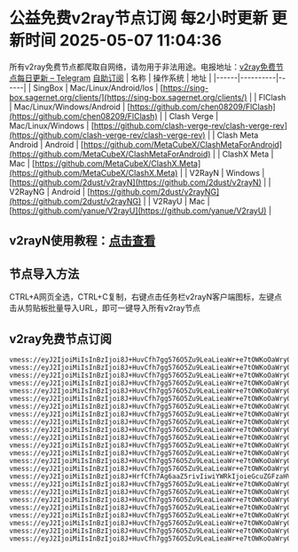 # 公益免费v2ray节点订阅 每2小时更新 更新时间 2025-05-07 11:04:36
所有v2ray免费节点都爬取自网络，请勿用于非法用途。电报地址：[v2ray免费节点每日更新 – Telegram](https://t.me/just_do_chat) 
[自助订阅](https://share.colors.nyc.mn/)
| 名称 | 操作系统 | 地址 |
|------|----------|------|
| SingBox | Mac/Linux/Android/Ios | [https://sing-box.sagernet.org/clients/](https://sing-box.sagernet.org/clients/) |
| FlClash | Mac/Linux/Windows/Android | [https://github.com/chen08209/FlClash](https://github.com/chen08209/FlClash) |
| Clash Verge | Mac/Linux/Windows | [https://github.com/clash-verge-rev/clash-verge-rev](https://github.com/clash-verge-rev/clash-verge-rev) |
| Clash Meta Android | Android | [https://github.com/MetaCubeX/ClashMetaForAndroid](https://github.com/MetaCubeX/ClashMetaForAndroid) |
| ClashX Meta | Mac | [https://github.com/MetaCubeX/ClashX.Meta](https://github.com/MetaCubeX/ClashX.Meta) |
| V2RayN | Windows | [https://github.com/2dust/v2rayN](https://github.com/2dust/v2rayN) |
| V2RayNG | Android | [https://github.com/2dust/v2rayNG](https://github.com/2dust/v2rayNG) |
| V2RayU | Mac | [https://github.com/yanue/V2rayU](https://github.com/yanue/V2rayU) |
## v2rayN使用教程：[点击查看](https://blog.colors.nyc.mn/posts/how-to-use-v2rayn//)
## 节点导入方法
CTRL+A网页全选，CTRL+C复制，右键点击任务栏v2rayN客户端图标，左键点击从剪贴板批量导入URL，即可一键导入所有v2ray节点  
## v2ray免费节点订阅  
``` 
vmess://eyJ2IjoiMiIsInBzIjoi8J+HuvCfh7gg576O5Zu9LeaLieaWr+e7tOWKoOaWry0wMDEtMUsiLCJhZGQiOiI0NS4xNDcuMjAxLjIzMSIsInBvcnQiOiIyMDAyNSIsInR5cGUiOiJub25lIiwiaWQiOiI3NjY1NjE2Ny03ZDIxLTRjODMtYmQ5Ni0xZDg5MWFlMmNkMWQiLCJhaWQiOiIwIiwibmV0Ijoid3MiLCJwYXRoIjoiLyIsImhvc3QiOiIiLCJ0bHMiOiIifQ==
vmess://eyJ2IjoiMiIsInBzIjoi8J+HuvCfh7gg576O5Zu9LeaLieaWr+e7tOWKoOaWry0wMDItMUYiLCJhZGQiOiI0NS4xNDcuMjAxLjIzMSIsInBvcnQiOiIyMzA4MyIsInR5cGUiOiJub25lIiwiaWQiOiIxMzQ4NDE1Zi0yYTkwLTRiM2UtYTQ4MS1hODAwNzU1YzQ2YWIiLCJhaWQiOiIwIiwibmV0Ijoid3MiLCJwYXRoIjoiLyIsImhvc3QiOiIiLCJ0bHMiOiIifQ==
vmess://eyJ2IjoiMiIsInBzIjoi8J+HuvCfh7gg576O5Zu9LeaLieaWr+e7tOWKoOaWry0wMDItMUIiLCJhZGQiOiI0NS4xNDcuMjAxLjIzMSIsInBvcnQiOiIyMzA4MyIsInR5cGUiOiJub25lIiwiaWQiOiIwNDRiYTI1Zi01YzdlLTRkMGMtOWU4NS1mNWQ4MmFmNjIwZDIiLCJhaWQiOiIwIiwibmV0Ijoid3MiLCJwYXRoIjoiLyIsImhvc3QiOiIiLCJ0bHMiOiIifQ==
vmess://eyJ2IjoiMiIsInBzIjoi8J+HuvCfh7gg576O5Zu9LeaLieaWr+e7tOWKoOaWry0wMDEtMUgiLCJhZGQiOiI0NS4xNDcuMjAxLjIzMSIsInBvcnQiOiIyMDAyNSIsInR5cGUiOiJub25lIiwiaWQiOiJmNTBiN2QwOC0yMjg4LTRjZGUtYjlmOS1mMmNhMzc1MGViYjciLCJhaWQiOiIwIiwibmV0Ijoid3MiLCJwYXRoIjoiLyIsImhvc3QiOiIiLCJ0bHMiOiIifQ==
vmess://eyJ2IjoiMiIsInBzIjoi8J+HuvCfh7gg576O5Zu9LeaLieaWr+e7tOWKoOaWry0wMDItMUUiLCJhZGQiOiI0NS4xNDcuMjAxLjIzMSIsInBvcnQiOiIyMzA4MyIsInR5cGUiOiJub25lIiwiaWQiOiIxMzUzMGFmMS0yOWYwLTQ4OTctOTQ1Mi0yZjJmMGE3ZGNlODYiLCJhaWQiOiIwIiwibmV0Ijoid3MiLCJwYXRoIjoiLyIsImhvc3QiOiIiLCJ0bHMiOiIifQ==
vmess://eyJ2IjoiMiIsInBzIjoi8J+HuvCfh7gg576O5Zu9LeaLieaWr+e7tOWKoOaWry0wMDEtMUYiLCJhZGQiOiI0NS4xNDcuMjAxLjIzMSIsInBvcnQiOiIyMDAyNSIsInR5cGUiOiJub25lIiwiaWQiOiIxMzQ4NDE1Zi0yYTkwLTRiM2UtYTQ4MS1hODAwNzU1YzQ2YWIiLCJhaWQiOiIwIiwibmV0Ijoid3MiLCJwYXRoIjoiLyIsImhvc3QiOiIiLCJ0bHMiOiIifQ==
vmess://eyJ2IjoiMiIsInBzIjoi8J+HuvCfh7gg576O5Zu9LeaLieaWr+e7tOWKoOaWry0wMDEtMUQiLCJhZGQiOiI0NS4xNDcuMjAxLjIzMSIsInBvcnQiOiIyMDAyNSIsInR5cGUiOiJub25lIiwiaWQiOiIyOWNkOGI3Mi1mMTQ4LTQ0NzctYWZkNi0zYzU4ZDE4MTIxNTUiLCJhaWQiOiIwIiwibmV0Ijoid3MiLCJwYXRoIjoiLyIsImhvc3QiOiIiLCJ0bHMiOiIifQ==
vmess://eyJ2IjoiMiIsInBzIjoi8J+HuvCfh7gg576O5Zu9LeaLieaWr+e7tOWKoOaWry0wMDItMUgiLCJhZGQiOiI0NS4xNDcuMjAxLjIzMSIsInBvcnQiOiIyMzA4MyIsInR5cGUiOiJub25lIiwiaWQiOiJmNTBiN2QwOC0yMjg4LTRjZGUtYjlmOS1mMmNhMzc1MGViYjciLCJhaWQiOiIwIiwibmV0Ijoid3MiLCJwYXRoIjoiLyIsImhvc3QiOiIiLCJ0bHMiOiIifQ==
vmess://eyJ2IjoiMiIsInBzIjoi8J+HuvCfh7gg576O5Zu9LeaLieaWr+e7tOWKoOaWry0wMDEtMUciLCJhZGQiOiI0NS4xNDcuMjAxLjIzMSIsInBvcnQiOiIyMDAyNSIsInR5cGUiOiJub25lIiwiaWQiOiJlYWIxNGEyNC1lMDUwLTQyOTQtODExOS05NTYyOTM2OGVjMzMiLCJhaWQiOiIwIiwibmV0Ijoid3MiLCJwYXRoIjoiLyIsImhvc3QiOiIiLCJ0bHMiOiIifQ==
vmess://eyJ2IjoiMiIsInBzIjoi8J+HuvCfh7gg576O5Zu9LeaLieaWr+e7tOWKoOaWry0wMDItMUciLCJhZGQiOiI0NS4xNDcuMjAxLjIzMSIsInBvcnQiOiIyMzA4MyIsInR5cGUiOiJub25lIiwiaWQiOiJlYWIxNGEyNC1lMDUwLTQyOTQtODExOS05NTYyOTM2OGVjMzMiLCJhaWQiOiIwIiwibmV0Ijoid3MiLCJwYXRoIjoiLyIsImhvc3QiOiIiLCJ0bHMiOiIifQ==
vmess://eyJ2IjoiMiIsInBzIjoi8J+HuvCfh7gg576O5Zu9LeaLieaWr+e7tOWKoOaWry0wMDItMUQiLCJhZGQiOiI0NS4xNDcuMjAxLjIzMSIsInBvcnQiOiIyMzA4MyIsInR5cGUiOiJub25lIiwiaWQiOiIyOWNkOGI3Mi1mMTQ4LTQ0NzctYWZkNi0zYzU4ZDE4MTIxNTUiLCJhaWQiOiIwIiwibmV0Ijoid3MiLCJwYXRoIjoiLyIsImhvc3QiOiIiLCJ0bHMiOiIifQ==
vmess://eyJ2IjoiMiIsInBzIjoi8J+HuvCfh7gg576O5Zu9LeaLieaWr+e7tOWKoOaWry0wMDEtMUUiLCJhZGQiOiI0NS4xNDcuMjAxLjIzMSIsInBvcnQiOiIyMDAyNSIsInR5cGUiOiJub25lIiwiaWQiOiIxMzUzMGFmMS0yOWYwLTQ4OTctOTQ1Mi0yZjJmMGE3ZGNlODYiLCJhaWQiOiIwIiwibmV0Ijoid3MiLCJwYXRoIjoiLyIsImhvc3QiOiIiLCJ0bHMiOiIifQ==
vmess://eyJ2IjoiMiIsInBzIjoi8J+HuvCfh7gg576O5Zu9LeaLieaWr+e7tOWKoOaWry0wMDItMUsiLCJhZGQiOiI0NS4xNDcuMjAxLjIzMSIsInBvcnQiOiIyMzA4MyIsInR5cGUiOiJub25lIiwiaWQiOiI3NjY1NjE2Ny03ZDIxLTRjODMtYmQ5Ni0xZDg5MWFlMmNkMWQiLCJhaWQiOiIwIiwibmV0Ijoid3MiLCJwYXRoIjoiLyIsImhvc3QiOiIiLCJ0bHMiOiIifQ==
vmess://eyJ2IjoiMiIsInBzIjoi8J+HuvCfh7gg576O5Zu9LeaLieaWr+e7tOWKoOaWry0wMDEtMUMiLCJhZGQiOiI0NS4xNDcuMjAxLjIzMSIsInBvcnQiOiIyMDAyNSIsInR5cGUiOiJub25lIiwiaWQiOiIyNDE1ZTNiOC00MTRhLTQ0NTItOWM4MS1lMzQ5NGEwMWRhMWUiLCJhaWQiOiIwIiwibmV0Ijoid3MiLCJwYXRoIjoiLyIsImhvc3QiOiIiLCJ0bHMiOiIifQ==
vmess://eyJ2IjoiMiIsInBzIjoi8J+HuvCfh7gg576O5Zu9LeaLieaWr+e7tOWKoOaWry0wMDItMU0iLCJhZGQiOiI0NS4xNDcuMjAxLjIzMSIsInBvcnQiOiIyMzA4MyIsInR5cGUiOiJub25lIiwiaWQiOiJmZGM4YmEyZS00OWNmLTRiODctODVlNy1mZDBhZDU4ZGRlMGUiLCJhaWQiOiIwIiwibmV0Ijoid3MiLCJwYXRoIjoiLyIsImhvc3QiOiIiLCJ0bHMiOiIifQ==
vmess://eyJ2IjoiMiIsInBzIjoi8J+HrfCfh7Ag6aaZ5rivIiwiYWRkIjoieGcuZGFzaHVhaS5jeW91IiwicG9ydCI6IjE5OTAxIiwidHlwZSI6Im5vbmUiLCJpZCI6IjlkMjc0ZjlmLTczNGUtNDVhOC05MzQxLWU0YzVhMTk2MGI5NyIsImFpZCI6IjAiLCJuZXQiOiJ0Y3AiLCJwYXRoIjoiLyIsImhvc3QiOiJ4Zy5kYXNodWFpLmN5b3UiLCJ0bHMiOiIifQ==
vmess://eyJ2IjoiMiIsInBzIjoi8J+HuvCfh7gg576O5Zu9LeaLieaWr+e7tOWKoOaWry0wMDItMUkiLCJhZGQiOiI0NS4xNDcuMjAxLjIzMSIsInBvcnQiOiIyMzA4MyIsInR5cGUiOiJub25lIiwiaWQiOiJmZTczZWUzOC0yZDU5LTQ5NjAtODRmZS0yYmUxYzJiN2E0YWYiLCJhaWQiOiIwIiwibmV0Ijoid3MiLCJwYXRoIjoiLyIsImhvc3QiOiIiLCJ0bHMiOiIifQ==
vmess://eyJ2IjoiMiIsInBzIjoi8J+HuvCfh7gg576O5Zu9LeaLieaWr+e7tOWKoOaWry0wMDItMUEiLCJhZGQiOiI0NS4xNDcuMjAxLjIzMSIsInBvcnQiOiIyMzA4MyIsInR5cGUiOiJub25lIiwiaWQiOiI2YjgyNjM5YS01NmFlLTRhYTktYTZlMi02N2U1ZjMxMWY0ZTYiLCJhaWQiOiIwIiwibmV0Ijoid3MiLCJwYXRoIjoiLyIsImhvc3QiOiIiLCJ0bHMiOiIifQ==
vmess://eyJ2IjoiMiIsInBzIjoi8J+HuvCfh7gg576O5Zu9LeaLieaWr+e7tOWKoOaWry0wMDItMUoiLCJhZGQiOiI0NS4xNDcuMjAxLjIzMSIsInBvcnQiOiIyMzA4MyIsInR5cGUiOiJub25lIiwiaWQiOiI5YmY0MmY4OS1mODhkLTQ1ZDktYmZhMC04MTE2MDkyNDliNGIiLCJhaWQiOiIwIiwibmV0Ijoid3MiLCJwYXRoIjoiLyIsImhvc3QiOiIiLCJ0bHMiOiIifQ==
vmess://eyJ2IjoiMiIsInBzIjoi8J+HuvCfh7gg576O5Zu9LeaLieaWr+e7tOWKoOaWry0wMDEtMUEiLCJhZGQiOiI0NS4xNDcuMjAxLjIzMSIsInBvcnQiOiIyMDAyNSIsInR5cGUiOiJub25lIiwiaWQiOiI2YjgyNjM5YS01NmFlLTRhYTktYTZlMi02N2U1ZjMxMWY0ZTYiLCJhaWQiOiIwIiwibmV0Ijoid3MiLCJwYXRoIjoiLyIsImhvc3QiOiIiLCJ0bHMiOiIifQ==
vmess://eyJ2IjoiMiIsInBzIjoi8J+HuvCfh7gg576O5Zu9LeaLieaWr+e7tOWKoOaWry0wMDItMUMiLCJhZGQiOiI0NS4xNDcuMjAxLjIzMSIsInBvcnQiOiIyMzA4MyIsInR5cGUiOiJub25lIiwiaWQiOiIyNDE1ZTNiOC00MTRhLTQ0NTItOWM4MS1lMzQ5NGEwMWRhMWUiLCJhaWQiOiIwIiwibmV0Ijoid3MiLCJwYXRoIjoiLyIsImhvc3QiOiIiLCJ0bHMiOiIifQ==
vmess://eyJ2IjoiMiIsInBzIjoi8J+HuvCfh7gg576O5Zu9LeaLieaWr+e7tOWKoOaWry0wMDItMUwiLCJhZGQiOiI0NS4xNDcuMjAxLjIzMSIsInBvcnQiOiIyMzA4MyIsInR5cGUiOiJub25lIiwiaWQiOiI0Mjk4OGEzMC05YjQ2LTRjZjMtODk3ZC05OTU1OTMzNWIzMDIiLCJhaWQiOiIwIiwibmV0Ijoid3MiLCJwYXRoIjoiLyIsImhvc3QiOiIiLCJ0bHMiOiIifQ==
vmess://eyJ2IjoiMiIsInBzIjoi8J+HuvCfh7gg576O5Zu9LeaLieaWr+e7tOWKoOaWry0wMDEtMUIiLCJhZGQiOiI0NS4xNDcuMjAxLjIzMSIsInBvcnQiOiIyMDAyNSIsInR5cGUiOiJub25lIiwiaWQiOiIwNDRiYTI1Zi01YzdlLTRkMGMtOWU4NS1mNWQ4MmFmNjIwZDIiLCJhaWQiOiIwIiwibmV0Ijoid3MiLCJwYXRoIjoiLyIsImhvc3QiOiIiLCJ0bHMiOiIifQ==
vmess://eyJ2IjoiMiIsInBzIjoi8J+HuvCfh7gg576O5Zu9LeaLieaWr+e7tOWKoOaWry0wMDEtMUwiLCJhZGQiOiI0NS4xNDcuMjAxLjIzMSIsInBvcnQiOiIyMDAyNSIsInR5cGUiOiJub25lIiwiaWQiOiI0Mjk4OGEzMC05YjQ2LTRjZjMtODk3ZC05OTU1OTMzNWIzMDIiLCJhaWQiOiIwIiwibmV0Ijoid3MiLCJwYXRoIjoiLyIsImhvc3QiOiIiLCJ0bHMiOiIifQ==
```

